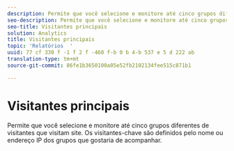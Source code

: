 ```yaml
---
description: Permite que você selecione e monitore até cinco grupos diferentes de visitantes que visitam site. Os visitantes-chave são definidos pelo nome ou endereço IP dos grupos que gostaria de acompanhar.
seo-description: Permite que você selecione e monitore até cinco grupos diferentes de visitantes que visitam site. Os visitantes-chave são definidos pelo nome ou endereço IP dos grupos que gostaria de acompanhar.
seo-title: Visitantes principais
solution: Analytics
title: Visitantes principais
topic: 'Relatórios  '
uuid: 77 cf 330 f -1 f 2 f -460 f-b 0 b 4-b 537 e 5 d 222 ab
translation-type: tm+mt
source-git-commit: 86fe1b3650100a05e52fb2102134fee515c871b1

---
```



# Visitantes principais

Permite que você selecione e monitore até cinco grupos diferentes de visitantes que visitam site. Os visitantes-chave são definidos pelo nome ou endereço IP dos grupos que gostaria de acompanhar.

